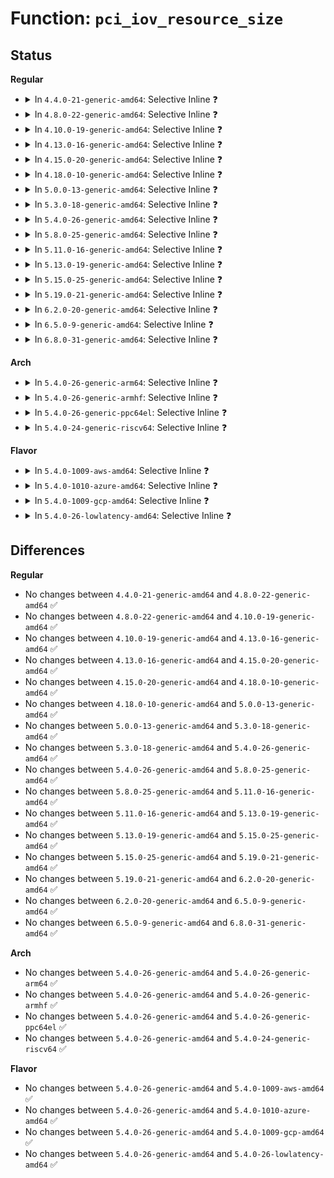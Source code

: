 # Function: <code>pci_iov_resource_size</code>

## Status
<b>Regular</b>
<ul>
<li>
<details>
<summary>In <code>4.4.0-21-generic-amd64</code>: Selective Inline ❓</summary>

```c
resource_size_t pci_iov_resource_size(struct pci_dev * dev, int resno)
```

```json
{
  "name": "pci_iov_resource_size",
  "collision_type": "Unique Global",
  "inline_type": "Selective",
  "funcs": [
    {
      "addr": 18446744071583392288,
      "name": "pci_iov_resource_size",
      "external": true,
      "loc": "drivers/pci/iov.c:108",
      "file": "drivers/pci/iov.c",
      "inline": "not declared, inlined",
      "caller_inline": [
        "drivers/pci/iov.c:pci_enable_sriov",
        "drivers/pci/iov.c:pcibios_iov_resource_alignment"
      ],
      "caller_func": []
    }
  ],
  "symbols": [
    {
      "addr": 18446744071583392288,
      "name": "pci_iov_resource_size",
      "section": ".text",
      "bind": "STB_GLOBAL",
      "size": 40
    }
  ]
}
```
</details>
</li>
<li>
<details>
<summary>In <code>4.8.0-22-generic-amd64</code>: Selective Inline ❓</summary>

```c
resource_size_t pci_iov_resource_size(struct pci_dev * dev, int resno)
```

```json
{
  "name": "pci_iov_resource_size",
  "collision_type": "Unique Global",
  "inline_type": "Selective",
  "funcs": [
    {
      "addr": 18446744071583710759,
      "name": "pci_iov_resource_size",
      "external": true,
      "loc": "drivers/pci/iov.c:108",
      "file": "drivers/pci/iov.c",
      "inline": "not declared, inlined",
      "caller_inline": [
        "drivers/pci/iov.c:pcibios_iov_resource_alignment",
        "drivers/pci/iov.c:pci_iov_add_virtfn"
      ],
      "caller_func": []
    }
  ],
  "symbols": [
    {
      "addr": 18446744071583706352,
      "name": "pci_iov_resource_size",
      "section": ".text",
      "bind": "STB_GLOBAL",
      "size": 40
    }
  ]
}
```
</details>
</li>
<li>
<details>
<summary>In <code>4.10.0-19-generic-amd64</code>: Selective Inline ❓</summary>

```c
resource_size_t pci_iov_resource_size(struct pci_dev * dev, int resno)
```

```json
{
  "name": "pci_iov_resource_size",
  "collision_type": "Unique Global",
  "inline_type": "Selective",
  "funcs": [
    {
      "addr": 18446744071583849399,
      "name": "pci_iov_resource_size",
      "external": true,
      "loc": "drivers/pci/iov.c:108",
      "file": "drivers/pci/iov.c",
      "inline": "not declared, inlined",
      "caller_inline": [
        "drivers/pci/iov.c:pcibios_iov_resource_alignment",
        "drivers/pci/iov.c:pci_iov_add_virtfn"
      ],
      "caller_func": []
    }
  ],
  "symbols": [
    {
      "addr": 18446744071583844672,
      "name": "pci_iov_resource_size",
      "section": ".text",
      "bind": "STB_GLOBAL",
      "size": 40
    }
  ]
}
```
</details>
</li>
<li>
<details>
<summary>In <code>4.13.0-16-generic-amd64</code>: Selective Inline ❓</summary>

```c
resource_size_t pci_iov_resource_size(struct pci_dev * dev, int resno)
```

```json
{
  "name": "pci_iov_resource_size",
  "collision_type": "Unique Global",
  "inline_type": "Selective",
  "funcs": [
    {
      "addr": 18446744071583890503,
      "name": "pci_iov_resource_size",
      "external": true,
      "loc": "drivers/pci/iov.c:108",
      "file": "drivers/pci/iov.c",
      "inline": "not declared, inlined",
      "caller_inline": [
        "drivers/pci/iov.c:pcibios_iov_resource_alignment",
        "drivers/pci/iov.c:pci_iov_add_virtfn"
      ],
      "caller_func": []
    }
  ],
  "symbols": [
    {
      "addr": 18446744071583886272,
      "name": "pci_iov_resource_size",
      "section": ".text",
      "bind": "STB_GLOBAL",
      "size": 40
    }
  ]
}
```
</details>
</li>
<li>
<details>
<summary>In <code>4.15.0-20-generic-amd64</code>: Selective Inline ❓</summary>

```c
resource_size_t pci_iov_resource_size(struct pci_dev * dev, int resno)
```

```json
{
  "name": "pci_iov_resource_size",
  "collision_type": "Unique Global",
  "inline_type": "Selective",
  "funcs": [
    {
      "addr": 18446744071584153191,
      "name": "pci_iov_resource_size",
      "external": true,
      "loc": "drivers/pci/iov.c:108",
      "file": "drivers/pci/iov.c",
      "inline": "not declared, inlined",
      "caller_inline": [
        "drivers/pci/iov.c:pcibios_iov_resource_alignment",
        "drivers/pci/iov.c:pci_iov_add_virtfn"
      ],
      "caller_func": []
    }
  ],
  "symbols": [
    {
      "addr": 18446744071584149008,
      "name": "pci_iov_resource_size",
      "section": ".text",
      "bind": "STB_GLOBAL",
      "size": 40
    }
  ]
}
```
</details>
</li>
<li>
<details>
<summary>In <code>4.18.0-10-generic-amd64</code>: Selective Inline ❓</summary>

```c
resource_size_t pci_iov_resource_size(struct pci_dev * dev, int resno)
```

```json
{
  "name": "pci_iov_resource_size",
  "collision_type": "Unique Global",
  "inline_type": "Selective",
  "funcs": [
    {
      "addr": 18446744071584370485,
      "name": "pci_iov_resource_size",
      "external": true,
      "loc": "drivers/pci/iov.c:107",
      "file": "drivers/pci/iov.c",
      "inline": "not declared, inlined",
      "caller_inline": [
        "drivers/pci/iov.c:pcibios_iov_resource_alignment",
        "drivers/pci/iov.c:pci_iov_add_virtfn"
      ],
      "caller_func": []
    }
  ],
  "symbols": [
    {
      "addr": 18446744071584365888,
      "name": "pci_iov_resource_size",
      "section": ".text",
      "bind": "STB_GLOBAL",
      "size": 40
    }
  ]
}
```
</details>
</li>
<li>
<details>
<summary>In <code>5.0.0-13-generic-amd64</code>: Selective Inline ❓</summary>

```c
resource_size_t pci_iov_resource_size(struct pci_dev * dev, int resno)
```

```json
{
  "name": "pci_iov_resource_size",
  "collision_type": "Unique Global",
  "inline_type": "Selective",
  "funcs": [
    {
      "addr": 18446744071584465669,
      "name": "pci_iov_resource_size",
      "external": true,
      "loc": "drivers/pci/iov.c:106",
      "file": "drivers/pci/iov.c",
      "inline": "not declared, inlined",
      "caller_inline": [
        "drivers/pci/iov.c:pcibios_iov_resource_alignment",
        "drivers/pci/iov.c:pci_iov_add_virtfn"
      ],
      "caller_func": []
    }
  ],
  "symbols": [
    {
      "addr": 18446744071584460992,
      "name": "pci_iov_resource_size",
      "section": ".text",
      "bind": "STB_GLOBAL",
      "size": 40
    }
  ]
}
```
</details>
</li>
<li>
<details>
<summary>In <code>5.3.0-18-generic-amd64</code>: Selective Inline ❓</summary>

```c
resource_size_t pci_iov_resource_size(struct pci_dev * dev, int resno)
```

```json
{
  "name": "pci_iov_resource_size",
  "collision_type": "Unique Global",
  "inline_type": "Selective",
  "funcs": [
    {
      "addr": 18446744071584662805,
      "name": "pci_iov_resource_size",
      "external": true,
      "loc": "drivers/pci/iov.c:106",
      "file": "drivers/pci/iov.c",
      "inline": "not declared, inlined",
      "caller_inline": [
        "drivers/pci/iov.c:pcibios_iov_resource_alignment",
        "drivers/pci/iov.c:pci_iov_add_virtfn"
      ],
      "caller_func": []
    }
  ],
  "symbols": [
    {
      "addr": 18446744071584658384,
      "name": "pci_iov_resource_size",
      "section": ".text",
      "bind": "STB_GLOBAL",
      "size": 40
    }
  ]
}
```
</details>
</li>
<li>
<details>
<summary>In <code>5.4.0-26-generic-amd64</code>: Selective Inline ❓</summary>

```c
resource_size_t pci_iov_resource_size(struct pci_dev * dev, int resno)
```

```json
{
  "name": "pci_iov_resource_size",
  "collision_type": "Unique Global",
  "inline_type": "Selective",
  "funcs": [
    {
      "addr": 18446744071584800981,
      "name": "pci_iov_resource_size",
      "external": true,
      "loc": "drivers/pci/iov.c:106",
      "file": "drivers/pci/iov.c",
      "inline": "not declared, inlined",
      "caller_inline": [
        "drivers/pci/iov.c:pcibios_iov_resource_alignment",
        "drivers/pci/iov.c:pci_iov_add_virtfn"
      ],
      "caller_func": []
    }
  ],
  "symbols": [
    {
      "addr": 18446744071584796544,
      "name": "pci_iov_resource_size",
      "section": ".text",
      "bind": "STB_GLOBAL",
      "size": 40
    }
  ]
}
```
</details>
</li>
<li>
<details>
<summary>In <code>5.8.0-25-generic-amd64</code>: Selective Inline ❓</summary>

```c
resource_size_t pci_iov_resource_size(struct pci_dev * dev, int resno)
```

```json
{
  "name": "pci_iov_resource_size",
  "collision_type": "Unique Global",
  "inline_type": "Selective",
  "funcs": [
    {
      "addr": 18446744071585494149,
      "name": "pci_iov_resource_size",
      "external": true,
      "loc": "drivers/pci/iov.c:105",
      "file": "drivers/pci/iov.c",
      "inline": "not declared, inlined",
      "caller_inline": [
        "drivers/pci/iov.c:pcibios_iov_resource_alignment",
        "drivers/pci/iov.c:pci_iov_add_virtfn"
      ],
      "caller_func": []
    }
  ],
  "symbols": [
    {
      "addr": 18446744071585490752,
      "name": "pci_iov_resource_size",
      "section": ".text",
      "bind": "STB_GLOBAL",
      "size": 40
    }
  ]
}
```
</details>
</li>
<li>
<details>
<summary>In <code>5.11.0-16-generic-amd64</code>: Selective Inline ❓</summary>

```c
resource_size_t pci_iov_resource_size(struct pci_dev * dev, int resno)
```

```json
{
  "name": "pci_iov_resource_size",
  "collision_type": "Unique Global",
  "inline_type": "Selective",
  "funcs": [
    {
      "addr": 18446744071585626693,
      "name": "pci_iov_resource_size",
      "external": true,
      "loc": "drivers/pci/iov.c:105",
      "file": "drivers/pci/iov.c",
      "inline": "not declared, inlined",
      "caller_inline": [
        "drivers/pci/iov.c:pcibios_iov_resource_alignment",
        "drivers/pci/iov.c:pci_iov_add_virtfn"
      ],
      "caller_func": []
    }
  ],
  "symbols": [
    {
      "addr": 18446744071585623280,
      "name": "pci_iov_resource_size",
      "section": ".text",
      "bind": "STB_GLOBAL",
      "size": 40
    }
  ]
}
```
</details>
</li>
<li>
<details>
<summary>In <code>5.13.0-19-generic-amd64</code>: Selective Inline ❓</summary>

```c
resource_size_t pci_iov_resource_size(struct pci_dev * dev, int resno)
```

```json
{
  "name": "pci_iov_resource_size",
  "collision_type": "Unique Global",
  "inline_type": "Selective",
  "funcs": [
    {
      "addr": 18446744071585505269,
      "name": "pci_iov_resource_size",
      "external": true,
      "loc": "drivers/pci/iov.c:106",
      "file": "drivers/pci/iov.c",
      "inline": "not declared, inlined",
      "caller_inline": [
        "drivers/pci/iov.c:pcibios_iov_resource_alignment",
        "drivers/pci/iov.c:pci_iov_add_virtfn"
      ],
      "caller_func": []
    }
  ],
  "symbols": [
    {
      "addr": 18446744071585501888,
      "name": "pci_iov_resource_size",
      "section": ".text",
      "bind": "STB_GLOBAL",
      "size": 40
    }
  ]
}
```
</details>
</li>
<li>
<details>
<summary>In <code>5.15.0-25-generic-amd64</code>: Selective Inline ❓</summary>

```c
resource_size_t pci_iov_resource_size(struct pci_dev * dev, int resno)
```

```json
{
  "name": "pci_iov_resource_size",
  "collision_type": "Unique Global",
  "inline_type": "Selective",
  "funcs": [
    {
      "addr": 18446744071585973029,
      "name": "pci_iov_resource_size",
      "external": true,
      "loc": "drivers/pci/iov.c:106",
      "file": "drivers/pci/iov.c",
      "inline": "not declared, inlined",
      "caller_inline": [
        "drivers/pci/iov.c:pcibios_iov_resource_alignment",
        "drivers/pci/iov.c:pci_iov_add_virtfn"
      ],
      "caller_func": []
    }
  ],
  "symbols": [
    {
      "addr": 18446744071585969136,
      "name": "pci_iov_resource_size",
      "section": ".text",
      "bind": "STB_GLOBAL",
      "size": 78
    }
  ]
}
```
</details>
</li>
<li>
<details>
<summary>In <code>5.19.0-21-generic-amd64</code>: Selective Inline ❓</summary>

```c
resource_size_t pci_iov_resource_size(struct pci_dev * dev, int resno)
```

```json
{
  "name": "pci_iov_resource_size",
  "collision_type": "Unique Global",
  "inline_type": "Selective",
  "funcs": [
    {
      "addr": 18446744071587179141,
      "name": "pci_iov_resource_size",
      "external": true,
      "loc": "drivers/pci/iov.c:149",
      "file": "drivers/pci/iov.c",
      "inline": "not declared, inlined",
      "caller_inline": [
        "drivers/pci/iov.c:pcibios_iov_resource_alignment",
        "drivers/pci/iov.c:pci_iov_add_virtfn"
      ],
      "caller_func": []
    }
  ],
  "symbols": [
    {
      "addr": 18446744071587175008,
      "name": "pci_iov_resource_size",
      "section": ".text",
      "bind": "STB_GLOBAL",
      "size": 94
    }
  ]
}
```
</details>
</li>
<li>
<details>
<summary>In <code>6.2.0-20-generic-amd64</code>: Selective Inline ❓</summary>

```c
resource_size_t pci_iov_resource_size(struct pci_dev * dev, int resno)
```

```json
{
  "name": "pci_iov_resource_size",
  "collision_type": "Unique Global",
  "inline_type": "Selective",
  "funcs": [
    {
      "addr": 18446744071588393285,
      "name": "pci_iov_resource_size",
      "external": true,
      "loc": "drivers/pci/iov.c:149",
      "file": "drivers/pci/iov.c",
      "inline": "not declared, inlined",
      "caller_inline": [
        "drivers/pci/iov.c:pcibios_iov_resource_alignment",
        "drivers/pci/iov.c:pci_iov_add_virtfn"
      ],
      "caller_func": []
    }
  ],
  "symbols": [
    {
      "addr": 18446744071588388784,
      "name": "pci_iov_resource_size",
      "section": ".text",
      "bind": "STB_GLOBAL",
      "size": 94
    }
  ]
}
```
</details>
</li>
<li>
<details>
<summary>In <code>6.5.0-9-generic-amd64</code>: Selective Inline ❓</summary>

```c
resource_size_t pci_iov_resource_size(struct pci_dev * dev, int resno)
```

```json
{
  "name": "pci_iov_resource_size",
  "collision_type": "Unique Global",
  "inline_type": "Selective",
  "funcs": [
    {
      "addr": 18446744071588669269,
      "name": "pci_iov_resource_size",
      "external": true,
      "loc": "drivers/pci/iov.c:149",
      "file": "drivers/pci/iov.c",
      "inline": "not declared, inlined",
      "caller_inline": [
        "drivers/pci/iov.c:pcibios_iov_resource_alignment",
        "drivers/pci/iov.c:pci_iov_add_virtfn"
      ],
      "caller_func": []
    }
  ],
  "symbols": [
    {
      "addr": 18446744071588664800,
      "name": "pci_iov_resource_size",
      "section": ".text",
      "bind": "STB_GLOBAL",
      "size": 94
    }
  ]
}
```
</details>
</li>
<li>
<details>
<summary>In <code>6.8.0-31-generic-amd64</code>: Selective Inline ❓</summary>

```c
resource_size_t pci_iov_resource_size(struct pci_dev * dev, int resno)
```

```json
{
  "name": "pci_iov_resource_size",
  "collision_type": "Unique Global",
  "inline_type": "Selective",
  "funcs": [
    {
      "addr": 18446744071588969909,
      "name": "pci_iov_resource_size",
      "external": true,
      "loc": "drivers/pci/iov.c:148",
      "file": "drivers/pci/iov.c",
      "inline": "not declared, inlined",
      "caller_inline": [
        "drivers/pci/iov.c:pcibios_iov_resource_alignment",
        "drivers/pci/iov.c:pci_iov_add_virtfn"
      ],
      "caller_func": []
    }
  ],
  "symbols": [
    {
      "addr": 18446744071588965440,
      "name": "pci_iov_resource_size",
      "section": ".text",
      "bind": "STB_GLOBAL",
      "size": 94
    }
  ]
}
```
</details>
</li>
</ul>
<b>Arch</b>
<ul>
<li>
<details>
<summary>In <code>5.4.0-26-generic-arm64</code>: Selective Inline ❓</summary>

```c
resource_size_t pci_iov_resource_size(struct pci_dev * dev, int resno)
```

```json
{
  "name": "pci_iov_resource_size",
  "collision_type": "Unique Global",
  "inline_type": "Selective",
  "funcs": [
    {
      "addr": 18446603336497070252,
      "name": "pci_iov_resource_size",
      "external": true,
      "loc": "drivers/pci/iov.c:106",
      "file": "drivers/pci/iov.c",
      "inline": "not declared, inlined",
      "caller_inline": [
        "drivers/pci/iov.c:pcibios_iov_resource_alignment",
        "drivers/pci/iov.c:pci_iov_add_virtfn"
      ],
      "caller_func": []
    }
  ],
  "symbols": [
    {
      "addr": 18446603336497065536,
      "name": "pci_iov_resource_size",
      "section": ".text",
      "bind": "STB_GLOBAL",
      "size": 80
    }
  ]
}
```
</details>
</li>
<li>
<details>
<summary>In <code>5.4.0-26-generic-armhf</code>: Selective Inline ❓</summary>

```c
resource_size_t pci_iov_resource_size(struct pci_dev * dev, int resno)
```

```json
{
  "name": "pci_iov_resource_size",
  "collision_type": "Unique Global",
  "inline_type": "Selective",
  "funcs": [
    {
      "addr": 3230279608,
      "name": "pci_iov_resource_size",
      "external": true,
      "loc": "drivers/pci/iov.c:106",
      "file": "drivers/pci/iov.c",
      "inline": "not declared, inlined",
      "caller_inline": [
        "drivers/pci/iov.c:pcibios_iov_resource_alignment",
        "drivers/pci/iov.c:pci_iov_add_virtfn"
      ],
      "caller_func": []
    }
  ],
  "symbols": [
    {
      "addr": 3230275088,
      "name": "pci_iov_resource_size",
      "section": ".text",
      "bind": "STB_GLOBAL",
      "size": 48
    }
  ]
}
```
</details>
</li>
<li>
<details>
<summary>In <code>5.4.0-26-generic-ppc64el</code>: Selective Inline ❓</summary>

```c
resource_size_t pci_iov_resource_size(struct pci_dev * dev, int resno)
```

```json
{
  "name": "pci_iov_resource_size",
  "collision_type": "Unique Global",
  "inline_type": "Selective",
  "funcs": [
    {
      "addr": 13835058055291112232,
      "name": "pci_iov_resource_size",
      "external": true,
      "loc": "drivers/pci/iov.c:106",
      "file": "drivers/pci/iov.c",
      "inline": "not declared, inlined",
      "caller_inline": [
        "drivers/pci/iov.c:pcibios_iov_resource_alignment",
        "drivers/pci/iov.c:pci_iov_add_virtfn"
      ],
      "caller_func": [
        "arch/powerpc/kernel/pci-common.c:pcibios_iov_resource_alignment",
        "arch/powerpc/platforms/powernv/pci-ioda.c:pnv_pci_iov_resource_alignment",
        "arch/powerpc/platforms/powernv/pci-ioda.c:pnv_pci_ioda_fixup_iov_resources",
        "arch/powerpc/platforms/powernv/pci-ioda.c:pnv_pci_ioda_fixup_iov_resources",
        "arch/powerpc/platforms/powernv/pci-ioda.c:pnv_pci_sriov_enable",
        "arch/powerpc/platforms/powernv/pci-ioda.c:pnv_pci_vf_resource_shift",
        "arch/powerpc/platforms/powernv/pci-ioda.c:pnv_pci_vf_resource_shift"
      ]
    }
  ],
  "symbols": [
    {
      "addr": 13835058055291107408,
      "name": "pci_iov_resource_size",
      "section": ".text",
      "bind": "STB_GLOBAL",
      "size": 72
    }
  ]
}
```
</details>
</li>
<li>
<details>
<summary>In <code>5.4.0-24-generic-riscv64</code>: Selective Inline ❓</summary>

```c
resource_size_t pci_iov_resource_size(struct pci_dev * dev, int resno)
```

```json
{
  "name": "pci_iov_resource_size",
  "collision_type": "Unique Global",
  "inline_type": "Selective",
  "funcs": [
    {
      "addr": 18446743936275714628,
      "name": "pci_iov_resource_size",
      "external": true,
      "loc": "drivers/pci/iov.c:106",
      "file": "drivers/pci/iov.c",
      "inline": "not declared, inlined",
      "caller_inline": [
        "drivers/pci/iov.c:pcibios_iov_resource_alignment",
        "drivers/pci/iov.c:pci_iov_add_virtfn"
      ],
      "caller_func": []
    }
  ],
  "symbols": [
    {
      "addr": 18446743936275710394,
      "name": "pci_iov_resource_size",
      "section": ".text",
      "bind": "STB_GLOBAL",
      "size": 72
    }
  ]
}
```
</details>
</li>
</ul>
<b>Flavor</b>
<ul>
<li>
<details>
<summary>In <code>5.4.0-1009-aws-amd64</code>: Selective Inline ❓</summary>

```c
resource_size_t pci_iov_resource_size(struct pci_dev * dev, int resno)
```

```json
{
  "name": "pci_iov_resource_size",
  "collision_type": "Unique Global",
  "inline_type": "Selective",
  "funcs": [
    {
      "addr": 18446744071584749717,
      "name": "pci_iov_resource_size",
      "external": true,
      "loc": "drivers/pci/iov.c:106",
      "file": "drivers/pci/iov.c",
      "inline": "not declared, inlined",
      "caller_inline": [
        "drivers/pci/iov.c:pcibios_iov_resource_alignment",
        "drivers/pci/iov.c:pci_iov_add_virtfn"
      ],
      "caller_func": []
    }
  ],
  "symbols": [
    {
      "addr": 18446744071584745296,
      "name": "pci_iov_resource_size",
      "section": ".text",
      "bind": "STB_GLOBAL",
      "size": 40
    }
  ]
}
```
</details>
</li>
<li>
<details>
<summary>In <code>5.4.0-1010-azure-amd64</code>: Selective Inline ❓</summary>

```c
resource_size_t pci_iov_resource_size(struct pci_dev * dev, int resno)
```

```json
{
  "name": "pci_iov_resource_size",
  "collision_type": "Unique Global",
  "inline_type": "Selective",
  "funcs": [
    {
      "addr": 18446744071584680501,
      "name": "pci_iov_resource_size",
      "external": true,
      "loc": "drivers/pci/iov.c:106",
      "file": "drivers/pci/iov.c",
      "inline": "not declared, inlined",
      "caller_inline": [
        "drivers/pci/iov.c:pcibios_iov_resource_alignment",
        "drivers/pci/iov.c:pci_iov_add_virtfn"
      ],
      "caller_func": []
    }
  ],
  "symbols": [
    {
      "addr": 18446744071584676064,
      "name": "pci_iov_resource_size",
      "section": ".text",
      "bind": "STB_GLOBAL",
      "size": 40
    }
  ]
}
```
</details>
</li>
<li>
<details>
<summary>In <code>5.4.0-1009-gcp-amd64</code>: Selective Inline ❓</summary>

```c
resource_size_t pci_iov_resource_size(struct pci_dev * dev, int resno)
```

```json
{
  "name": "pci_iov_resource_size",
  "collision_type": "Unique Global",
  "inline_type": "Selective",
  "funcs": [
    {
      "addr": 18446744071584751141,
      "name": "pci_iov_resource_size",
      "external": true,
      "loc": "drivers/pci/iov.c:106",
      "file": "drivers/pci/iov.c",
      "inline": "not declared, inlined",
      "caller_inline": [
        "drivers/pci/iov.c:pcibios_iov_resource_alignment",
        "drivers/pci/iov.c:pci_iov_add_virtfn"
      ],
      "caller_func": []
    }
  ],
  "symbols": [
    {
      "addr": 18446744071584746704,
      "name": "pci_iov_resource_size",
      "section": ".text",
      "bind": "STB_GLOBAL",
      "size": 40
    }
  ]
}
```
</details>
</li>
<li>
<details>
<summary>In <code>5.4.0-26-lowlatency-amd64</code>: Selective Inline ❓</summary>

```c
resource_size_t pci_iov_resource_size(struct pci_dev * dev, int resno)
```

```json
{
  "name": "pci_iov_resource_size",
  "collision_type": "Unique Global",
  "inline_type": "Selective",
  "funcs": [
    {
      "addr": 18446744071584858661,
      "name": "pci_iov_resource_size",
      "external": true,
      "loc": "drivers/pci/iov.c:106",
      "file": "drivers/pci/iov.c",
      "inline": "not declared, inlined",
      "caller_inline": [
        "drivers/pci/iov.c:pcibios_iov_resource_alignment",
        "drivers/pci/iov.c:pci_iov_add_virtfn"
      ],
      "caller_func": []
    }
  ],
  "symbols": [
    {
      "addr": 18446744071584854272,
      "name": "pci_iov_resource_size",
      "section": ".text",
      "bind": "STB_GLOBAL",
      "size": 40
    }
  ]
}
```
</details>
</li>
</ul>

## Differences
<b>Regular</b>
<ul>
<li>
No changes between <code>4.4.0-21-generic-amd64</code> and <code>4.8.0-22-generic-amd64</code> ✅
</li>
<li>
No changes between <code>4.8.0-22-generic-amd64</code> and <code>4.10.0-19-generic-amd64</code> ✅
</li>
<li>
No changes between <code>4.10.0-19-generic-amd64</code> and <code>4.13.0-16-generic-amd64</code> ✅
</li>
<li>
No changes between <code>4.13.0-16-generic-amd64</code> and <code>4.15.0-20-generic-amd64</code> ✅
</li>
<li>
No changes between <code>4.15.0-20-generic-amd64</code> and <code>4.18.0-10-generic-amd64</code> ✅
</li>
<li>
No changes between <code>4.18.0-10-generic-amd64</code> and <code>5.0.0-13-generic-amd64</code> ✅
</li>
<li>
No changes between <code>5.0.0-13-generic-amd64</code> and <code>5.3.0-18-generic-amd64</code> ✅
</li>
<li>
No changes between <code>5.3.0-18-generic-amd64</code> and <code>5.4.0-26-generic-amd64</code> ✅
</li>
<li>
No changes between <code>5.4.0-26-generic-amd64</code> and <code>5.8.0-25-generic-amd64</code> ✅
</li>
<li>
No changes between <code>5.8.0-25-generic-amd64</code> and <code>5.11.0-16-generic-amd64</code> ✅
</li>
<li>
No changes between <code>5.11.0-16-generic-amd64</code> and <code>5.13.0-19-generic-amd64</code> ✅
</li>
<li>
No changes between <code>5.13.0-19-generic-amd64</code> and <code>5.15.0-25-generic-amd64</code> ✅
</li>
<li>
No changes between <code>5.15.0-25-generic-amd64</code> and <code>5.19.0-21-generic-amd64</code> ✅
</li>
<li>
No changes between <code>5.19.0-21-generic-amd64</code> and <code>6.2.0-20-generic-amd64</code> ✅
</li>
<li>
No changes between <code>6.2.0-20-generic-amd64</code> and <code>6.5.0-9-generic-amd64</code> ✅
</li>
<li>
No changes between <code>6.5.0-9-generic-amd64</code> and <code>6.8.0-31-generic-amd64</code> ✅
</li>
</ul>
<b>Arch</b>
<ul>
<li>
No changes between <code>5.4.0-26-generic-amd64</code> and <code>5.4.0-26-generic-arm64</code> ✅
</li>
<li>
No changes between <code>5.4.0-26-generic-amd64</code> and <code>5.4.0-26-generic-armhf</code> ✅
</li>
<li>
No changes between <code>5.4.0-26-generic-amd64</code> and <code>5.4.0-26-generic-ppc64el</code> ✅
</li>
<li>
No changes between <code>5.4.0-26-generic-amd64</code> and <code>5.4.0-24-generic-riscv64</code> ✅
</li>
</ul>
<b>Flavor</b>
<ul>
<li>
No changes between <code>5.4.0-26-generic-amd64</code> and <code>5.4.0-1009-aws-amd64</code> ✅
</li>
<li>
No changes between <code>5.4.0-26-generic-amd64</code> and <code>5.4.0-1010-azure-amd64</code> ✅
</li>
<li>
No changes between <code>5.4.0-26-generic-amd64</code> and <code>5.4.0-1009-gcp-amd64</code> ✅
</li>
<li>
No changes between <code>5.4.0-26-generic-amd64</code> and <code>5.4.0-26-lowlatency-amd64</code> ✅
</li>
</ul>
